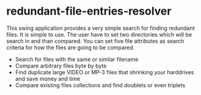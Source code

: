 # redundant-file-entries-resolver

This swing application provides a very simple search for finding
redundant files. It is simple to use. The user have to set two
directories which will be search in and than compared. You can set five file attributes as search criteria for how
the files are going to be compared.

- Search for files with the same or similar filename
- Compare arbitrary files byte by byte
- Find duplicate large VIDEO or MP-3 files that shrinking your harddrives and save money and time
- Compare existing files collections and find doublets or even triplets
